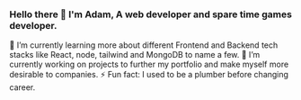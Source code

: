 ### Hello there 👋 I'm Adam, A web developer and spare time games developer.

🌱 I’m currently learning more about different Frontend and Backend tech stacks like React, node, tailwind and MongoDB to name a few.
🔭 I’m currently working on projects to further my portfolio and make myself more desirable to companies.
⚡ Fun fact: I used to be a plumber before changing career.
<!--
**adamclark-12/adamclark-12** is a ✨ _special_ ✨ repository because its `README.md` (this file) appears on your GitHub profile.

Here are some ideas to get you started:

- 🔭 I’m currently working on ...
- 🌱 I’m currently learning ...
- 👯 I’m looking to collaborate on ...
- 🤔 I’m looking for help with ...
- 💬 Ask me about ...
- 📫 How to reach me: ...
- 😄 Pronouns: ...
- ⚡ Fun fact: ...
-->
